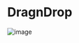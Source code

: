 # DragnDrop

![image](https://user-images.githubusercontent.com/72302395/164614974-86e74ede-2ebb-4243-8a02-4aea71833629.png)
